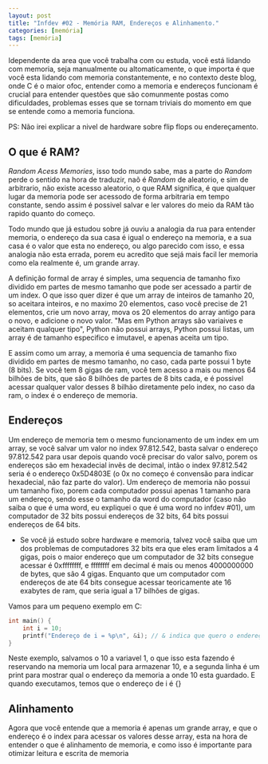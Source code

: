 ```yaml
---
layout: post
title: "Infdev #02 - Memória RAM, Endereços e Alinhamento."
categories: [memória]
tags: [memória]
---
```


Idependente da area que você trabalha com ou estuda, você está lidando com memoria, seja manualmente ou altomaticamente, o que importa é que você esta lidando com memoria constantemente, e no contexto deste blog, onde C é o maior ofoc, entender como a memoria e endereços funcionam é crucial para entender questões que são comunmente postas como dificuldades, problemas esses que se tornam triviais do momento em que se entende como a memoria funciona.

PS: Não irei explicar a nivel de hardware sobre flip flops ou endereçamento.

## O que é RAM?
*Random Acess Memories*, isso todo mundo sabe, mas a parte do *Random* perde o sentido na hora de traduzir, naõ é *Random* de aleatorio, e sim de arbitrario, não existe acesso aleatorio, o que RAM significa, é que qualquer lugar da memoria pode ser acessodo de forma arbitraria em tempo constante, sendo assim é possivel salvar e ler valores do meio da RAM tão rapido quanto do começo. 

Todo mundo que já estudou sobre já ouviu a analogia da rua para entender memoria, o endereço da sua casa é igual o endereço na memoria, e a sua casa é o valor que esta no endereço, ou algo parecido com isso, e essa analogia não esta errada, porem eu acredito que sejá mais facil ler memoria como ela realmente é, um grande array.

A definição formal de array é simples, uma sequencia de tamanho fixo dividido em partes de mesmo tamanho que pode ser acessado a partir de um index. O que isso quer dizer é que um array de inteiros de tamanho 20, so aceitara inteiros, e no maximo 20 elementos, caso você precise de 21 elementos, crie um novo array, mova os 20 elementos do array antigo para o novo, e adicione o novo valor. "Mas em Python arrays são variaives e aceitam qualquer tipo", Python não possui arrays, Python possui listas, um array é de tamanho especifico e imutavel, e apenas aceita um tipo. 

E assim como um array, a memoria é uma sequencia de tamanho fixo dividido em partes de mesmo tamanho, no caso, cada parte possui 1 byte (8 bits). Se você tem 8 gigas de ram, você tem acesso a mais ou menos 64 bilhões de bits, que são 8 bilhões de partes de 8 bits cada, e é possivel acessar qualquer valor desses 8 bilhão diretamente pelo index, no caso da ram, o index é o endereço de memoria.

## Endereços 
Um endereço de memoria tem o mesmo funcionamento de um index em um array, se você salvar um valor no index 97.812.542, basta salvar o endereço 97.812.542 para usar depois quando você precisar do valor salvo, porem os endereços são em hexadecial invẽs de decimal, intão o index 97.812.542 seria é o endereço 0x5D4803E (o 0x no começo é convensão para indicar hexadecial, não faz parte do valor). Um endereço de memoria não possui um tamanho fixo, porem cada computador possui apenas 1 tamanho para um endereço, sendo esse o tamanho da word do computador (caso não saiba o que é uma word, eu expliquei o que é uma word no infdev #01), um computador de 32 bits possui endereços de 32 bits, 64 bits possui endereços de 64 bits. 

- Se você já estudo sobre hardware e memoria, talvez você saiba que um dos problemas de computadores 32 bits era que eles eram limitados a 4 gigas, pois o maior endereço que um computador de 32 bits consegue acessar é 0xffffffff, e ffffffff em decimal é mais ou menos 4000000000 de bytes, que são 4 gigas. Enquanto que um computador com endereços de ate 64 bits consegue acessar teoricamente ate 16 exabytes de ram, que seria igual a 17 bilhões de gigas.

Vamos para um pequeno exemplo em C:

```c
int main() {
    int i = 10;
    printf("Endereço de i = %p\n", &i); // & indica que quero o endereço de i, e não o valor armazenado em i
}
```

Neste exemplo, salvamos o 10 a variavel 1, o que isso esta fazendo é reservando na memoria um local para armazenar 10, e a segunda linha é um print para mostrar qual o endereço da memoria a onde 10 esta guardado. E quando executamos, temos que o endereço de i é {}

<!-- ![]() -->

## Alinhamento
Agora que você entende que a memoria é apenas um grande array, e que o endereço é o index para acessar os valores desse array, esta na hora de entender o que é alinhamento de memoria, e como isso é importante para otimizar leitura e escrita de memoria 